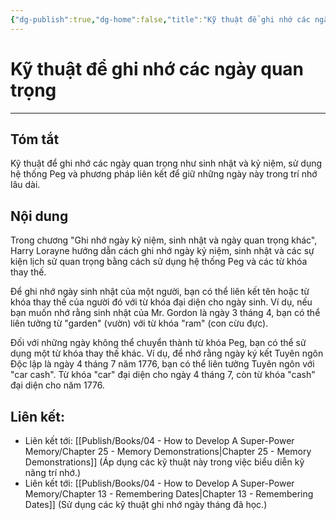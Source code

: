 ```yaml
---
{"dg-publish":true,"dg-home":false,"title":"Kỹ thuật để ghi nhớ các ngày quan trọng","date":"2024-08-31","tags":["#books","#memory","#How_to_Develop_A_Super_Power_Memory"],"Chương":"Chương24","dg-path":"Books/04 - How to Develop A Super-Power Memory/Chapter 24 - Remembering Anniversaries, Birthdays, and Other Important Dates.md","permalink":"/books/04-how-to-develop-a-super-power-memory/chapter-24-remembering-anniversaries-birthdays-and-other-important-dates/","dgPassFrontmatter":true,"updated":"2025-01-31T00:22:56.388+07:00"}
---
```


# Kỹ thuật để ghi nhớ các ngày quan trọng
---
## Tóm tắt
Kỹ thuật để ghi nhớ các ngày quan trọng như sinh nhật và kỷ niệm, sử dụng hệ thống Peg và phương pháp liên kết để giữ những ngày này trong trí nhớ lâu dài.

## Nội dung
Trong chương "Ghi nhớ ngày kỷ niệm, sinh nhật và ngày quan trọng khác", Harry Lorayne hướng dẫn cách ghi nhớ ngày kỷ niệm, sinh nhật và các sự kiện lịch sử quan trọng bằng cách sử dụng hệ thống Peg và các từ khóa thay thế.

Để ghi nhớ ngày sinh nhật của một người, bạn có thể liên kết tên hoặc từ khóa thay thế của người đó với từ khóa đại diện cho ngày sinh. Ví dụ, nếu bạn muốn nhớ rằng sinh nhật của Mr. Gordon là ngày 3 tháng 4, bạn có thể liên tưởng từ "garden" (vườn) với từ khóa "ram" (con cừu đực).

Đối với những ngày không thể chuyển thành từ khóa Peg, bạn có thể sử dụng một từ khóa thay thế khác. Ví dụ, để nhớ rằng ngày ký kết Tuyên ngôn Độc lập là ngày 4 tháng 7 năm 1776, bạn có thể liên tưởng Tuyên ngôn với "car cash". Từ khóa "car" đại diện cho ngày 4 tháng 7, còn từ khóa "cash" đại diện cho năm 1776.

## **Liên kết**:
- Liên kết tới: [[Publish/Books/04 - How to Develop A Super-Power Memory/Chapter 25 - Memory Demonstrations\|Chapter 25 - Memory Demonstrations]] (Áp dụng các kỹ thuật này trong việc biểu diễn kỹ năng trí nhớ.)
- Liên kết tới: [[Publish/Books/04 - How to Develop A Super-Power Memory/Chapter 13 - Remembering Dates\|Chapter 13 - Remembering Dates]] (Sử dụng các kỹ thuật ghi nhớ ngày tháng đã học.)